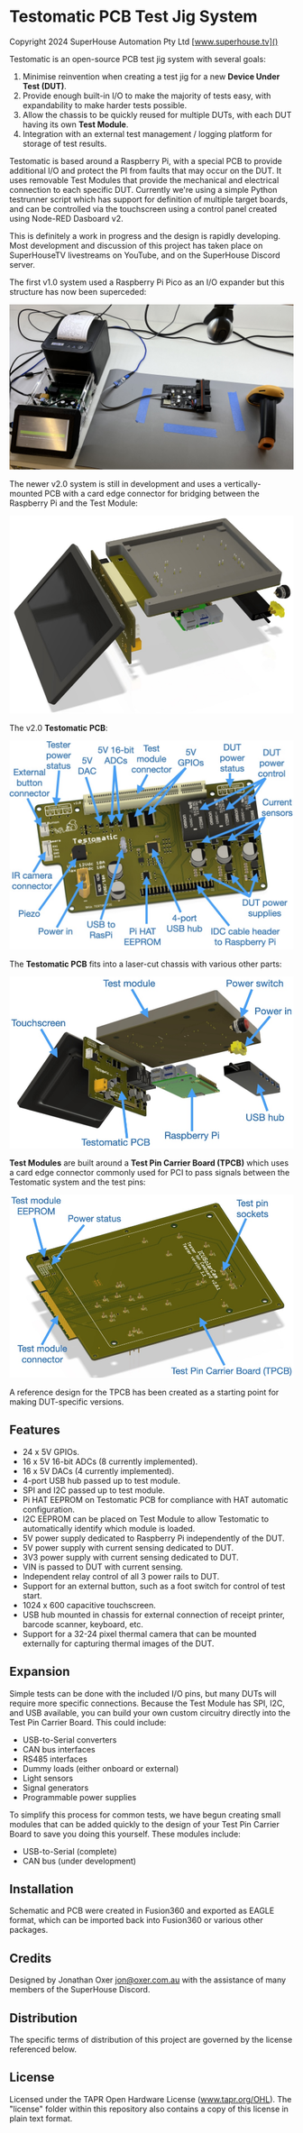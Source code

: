 Testomatic PCB Test Jig System
==============================

Copyright 2024 SuperHouse Automation Pty Ltd  [www.superhouse.tv]()

Testomatic is an open-source PCB test jig system with several goals:

1. Minimise reinvention when creating a test jig for a new **Device
Under Test (DUT)**.
2. Provide enough built-in I/O to make the majority of tests easy, with
expandability to make harder tests possible.
3. Allow the chassis to be quickly reused for multiple DUTs, with
each DUT having its own **Test Module**.
4. Integration with an external test management / logging platform for storage of test results.

Testomatic is based around a Raspberry Pi, with a special PCB to provide additional I/O and protect the PI from faults that may occur on the DUT. It uses removable Test Modules that provide the mechanical and electrical connection to each specific DUT. Currently we're using a simple Python testrunner script which has support for definition of multiple target boards, and can be controlled via the touchscreen using a control panel created using Node-RED Dasboard v2.

This is definitely a work in progress and the design is rapidly
developing. Most development and discussion of this project has taken
place on SuperHouseTV livestreams on YouTube, and on the SuperHouse
Discord server.

The first v1.0 system used a Raspberry Pi Pico as an I/O expander but this structure has now been superceded:

![Prototype test jig](Images/Test-jig.jpg)

The newer v2.0 system is still in development and uses a vertically-mounted PCB with a card edge connector for bridging between the Raspberry Pi and the Test Module:

![Testomatic v2.0](Images/Testomatic-v2.jpeg)

The v2.0 **Testomatic PCB**:

![Testomatic PCB annotated](Images/Testomatic-PCB-annotated.jpeg)

The **Testomatic PCB** fits into a laser-cut chassis with various other
parts:

![Testomatic structure](Images/Testomatic-structure-annotated.jpeg)

**Test Modules** are built around a **Test Pin Carrier Board (TPCB)** which
uses a card edge connector commonly used for PCI to pass signals
between the Testomatic system and the test pins:

![Test Pin Carrier Board ](Images/Testomatic-TPCB-annotated.jpeg)

A reference design for the TPCB has been created as a starting point for making DUT-specific versions.

## Features
* 24 x 5V GPIOs.
* 16 x 5V 16-bit ADCs (8 currently implemented).
* 16 x 5V DACs (4 currently implemented).
* 4-port USB hub passed up to test module.
* SPI and I2C passed up to test module.
* Pi HAT EEPROM on Testomatic PCB for compliance with HAT automatic configuration.
* I2C EEPROM can be placed on Test Module to allow Testomatic to automatically identify which module is loaded.
* 5V power supply dedicated to Raspberry Pi independently of the DUT.
* 5V power supply with current sensing dedicated to DUT.
* 3V3 power supply with current sensing dedicated to DUT.
* VIN is passed to DUT with current sensing.
* Independent relay control of all 3 power rails to DUT.
* Support for an external button, such as a foot switch for control of test start.
* 1024 x 600 capacitive touchscreen.
* USB hub mounted in chassis for external connection of receipt printer, barcode scanner, keyboard, etc.
* Support for a 32-24 pixel thermal camera that can be mounted externally for capturing thermal images of the DUT.

## Expansion
Simple tests can be done with the included I/O pins, but many DUTs will require more specific connections. Because the Test Module has SPI, I2C, and USB available, you can build your own custom circuitry directly into the Test Pin Carrier Board. This could include:

* USB-to-Serial converters
* CAN bus interfaces
* RS485 interfaces
* Dummy loads (either onboard or external)
* Light sensors
* Signal generators
* Programmable power supplies

To simplify this process for common tests, we have begun creating small modules that can be added quickly to the design of your Test Pin Carrier Board to save you doing this yourself. These modules include:

 * USB-to-Serial (complete)
 * CAN bus (under development)

## Installation
Schematic and PCB were created in Fusion360 and exported as EAGLE format,
which can be imported back into Fusion360 or various other packages.


## Credits
Designed by Jonathan Oxer <jon@oxer.com.au> with the assistance of many members of the SuperHouse Discord.


## Distribution
The specific terms of distribution of this project are governed by the
license referenced below.


## License
Licensed under the TAPR Open Hardware License (www.tapr.org/OHL).
The "license" folder within this repository also contains a copy of
this license in plain text format.
